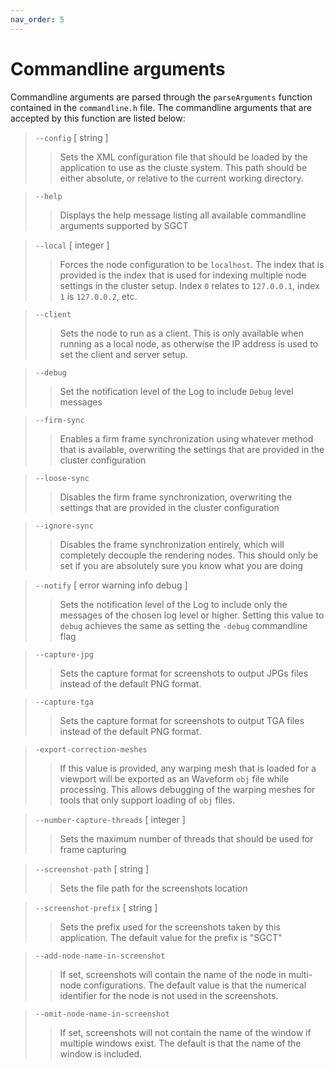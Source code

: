 ```yaml
---
nav_order: 5
---
```


# Commandline arguments
Commandline arguments are parsed through the `parseArguments` function contained in the `commandline.h` file.  The commandline arguments that are accepted by this function are listed below:

 > `--config` \[ string \]
 >  > Sets the XML configuration file that should be loaded by the application to use as the cluste system.  This path should be either absolute, or relative to the current working directory.

 > `--help`
 >  > Displays the help message listing all available commandline arguments supported by SGCT

 > `--local` \[ integer \]
 >  > Forces the node configuration to be `localhost`.  The index that is provided is the index that is used for indexing multiple node settings in the cluster setup.  Index `0` relates to `127.0.0.1`, index `1` is `127.0.0.2`, etc.

 > `--client`
 >  > Sets the node to run as a client.  This is only available when running as a local node, as otherwise the IP address is used to set the client and server setup.

 > `--debug`
 >  > Set the notification level of the Log to include `Debug` level messages

 > `--firm-sync`
 >  > Enables a firm frame synchronization using whatever method that is available, overwriting the settings that are provided in the cluster configuration

 > `--loose-sync`
 >  > Disables the firm frame synchronization, overwriting the settings that are provided in the cluster configuration

 > `--ignore-sync`
 >  > Disables the frame synchronization entirely, which will completely decouple the rendering nodes.  This should only be set if you are absolutely sure you know what you are doing

 > `--notify` \[ error warning info debug  \]
 >  > Sets the notification level of the Log to include only the messages of the chosen log level or higher.  Setting this value to `debug` achieves the same as setting the `-debug` commandline flag

 > `--capture-jpg`
 >  > Sets the capture format for screenshots to output JPGs files instead of the default PNG format.

 > `--capture-tga`
 >  > Sets the capture format for screenshots to output TGA files instead of the default PNG format.

 > `-export-correction-meshes`
 >  > If this value is provided, any warping mesh that is loaded for a viewport will be exported as an Waveform `obj` file while processing.  This allows debugging of the warping meshes for tools that only support loading of `obj` files.

 > `--number-capture-threads` \[ integer \]
 >  > Sets the maximum number of threads that should be used for frame capturing

 > `--screenshot-path` \[ string \]
 >  > Sets the file path for the screenshots location

 > `--screenshot-prefix` \[ string \]
 >  > Sets the prefix used for the screenshots taken by this application.  The default value for the prefix is "SGCT"

 > `--add-node-name-in-screenshot`
 >  > If set, screenshots will contain the name of the node in multi-node configurations.  The default value is that the numerical identifier for the node is not used in the screenshots.

 > `--omit-node-name-in-screenshot`
 >  > If set, screenshots will not contain the name of the window if multiple windows exist.  The default is that the name of the window is included.
